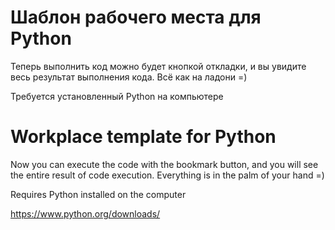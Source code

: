 # Шаблон рабочего места для Python

Теперь выполнить код можно будет кнопкой откладки,
и вы увидите весь результат выполнения кода.
Всё как на ладони =)

Требуется установленный Python на компьютере

# Workplace template for Python

Now you can execute the code with the bookmark button,
and you will see the entire result of code execution.
Everything is in the palm of your hand =)

Requires Python installed on the computer

https://www.python.org/downloads/
